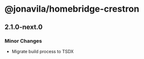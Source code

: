 # @jonavila/homebridge-crestron

## 2.1.0-next.0
### Minor Changes

- Migrate build process to TSDX
